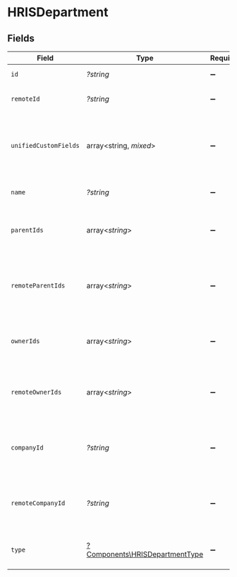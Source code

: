 # HRISDepartment


## Fields

| Field                                                                                        | Type                                                                                         | Required                                                                                     | Description                                                                                  | Example                                                                                      |
| -------------------------------------------------------------------------------------------- | -------------------------------------------------------------------------------------------- | -------------------------------------------------------------------------------------------- | -------------------------------------------------------------------------------------------- | -------------------------------------------------------------------------------------------- |
| `id`                                                                                         | *?string*                                                                                    | :heavy_minus_sign:                                                                           | Unique identifier                                                                            | 8187e5da-dc77-475e-9949-af0f1fa4e4e3                                                         |
| `remoteId`                                                                                   | *?string*                                                                                    | :heavy_minus_sign:                                                                           | Provider's unique identifier                                                                 | 8187e5da-dc77-475e-9949-af0f1fa4e4e3                                                         |
| `unifiedCustomFields`                                                                        | array<string, *mixed*>                                                                       | :heavy_minus_sign:                                                                           | Custom Unified Fields configured in your StackOne project                                    | {<br/>"my_project_custom_field_1": "REF-1236",<br/>"my_project_custom_field_2": "some other value"<br/>} |
| `name`                                                                                       | *?string*                                                                                    | :heavy_minus_sign:                                                                           | The name of the group                                                                        | Engineering                                                                                  |
| `parentIds`                                                                                  | array<*string*>                                                                              | :heavy_minus_sign:                                                                           | The list of parent group ids of the given group                                              | [<br/>"cxIQNjUyNDM0",<br/>"cxIQNjQzNzI0MQ"<br/>]                                             |
| `remoteParentIds`                                                                            | array<*string*>                                                                              | :heavy_minus_sign:                                                                           | Provider's list of parent group remote ids of the given group                                | [<br/>"652434",<br/>"6437241"<br/>]                                                          |
| `ownerIds`                                                                                   | array<*string*>                                                                              | :heavy_minus_sign:                                                                           | The list of group owner ids of the given group                                               | [<br/>"cxIQNjUyEDM0",<br/>"cxIQNjQzNzA0MQ"<br/>]                                             |
| `remoteOwnerIds`                                                                             | array<*string*>                                                                              | :heavy_minus_sign:                                                                           | The list of remote group owner ids of the given group                                        | [<br/>"475364",<br/>"4327652"<br/>]                                                          |
| `companyId`                                                                                  | *?string*                                                                                    | :heavy_minus_sign:                                                                           | The id of the company that the group belongs to                                              | 1234567890                                                                                   |
| `remoteCompanyId`                                                                            | *?string*                                                                                    | :heavy_minus_sign:                                                                           | Provider's id of the company that the group belongs to                                       | 1234567890                                                                                   |
| `type`                                                                                       | [?Components\HRISDepartmentType](../../Models/Components/HRISDepartmentType.md)              | :heavy_minus_sign:                                                                           | The type of the department group                                                             | department                                                                                   |
